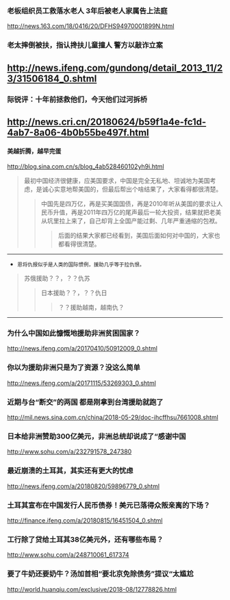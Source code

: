 ### 老板组织员工救落水老人 3年后被老人家属告上法庭
http://news.163.com/18/0416/20/DFHS94970001899N.html
### 老太摔倒被扶，指认搀扶儿童撞人 警方以敲诈立案
http://news.ifeng.com/gundong/detail_2013_11/23/31506184_0.shtml
---
### 际锐评：十年前拯救他们，今天他们过河拆桥
http://news.cri.cn/20180624/b59f1a4e-fc1d-4ab7-8a06-4b0b55be497f.html
---
#### 美越折腾，越早完蛋
http://blog.sina.com.cn/s/blog_4ab528460102yh9i.html
>最初中国经济很健康，应美国要求，中国是完全无私地、坦诚地为美国考虑，是诚心实意地帮美国的，但最后帮出个啥结果了，大家看得都很清楚。
>>中国先是四万亿，再是买美国国债，再是2010年听从美国的要求让人民币升值，再是2011年四万亿的尾声最后一轮大投资，结果就把老美从坑里拉上来了，自己却背上全国产能过剩、几年严重通缩的包袱。
>>>后面的结果大家都已经看到，美国后面如何对中国的，大家也都看得很清楚。
---
- `恩将仇报似乎是人类的国际惯例，援助几乎等于拉仇恨。`
>苏俄援助？？，？？仇苏
>>日本援助？？，？？仇日
>>>？？援助越南，越南仇？
---
### 为什么中国如此慷慨地援助非洲贫困国家？
http://news.ifeng.com/a/20170410/50912009_0.shtml
### 你以为援助非洲只是为了资源？没这么简单
http://news.ifeng.com/a/20171115/53269303_0.shtml
### 近期与台“断交”的两国 都是刚拿到台湾援助就跑了
http://mil.news.sina.com.cn/china/2018-05-29/doc-ihcffhsu7661008.shtml
### 日本给非洲赞助300亿美元，非洲总统却说成了“感谢中国
http://www.sohu.com/a/232791578_247380
### 最近崩溃的土耳其，其实还有更大的忧虑
http://news.ifeng.com/a/20180820/59896779_0.shtml
### 土耳其宣布在中国发行人民币债券！美元已落得众叛亲离的下场？
http://finance.ifeng.com/a/20180815/16451504_0.shtml
### 工行除了贷给土耳其38亿美元外，还有哪些布局？
http://www.sohu.com/a/248710061_617374
### 要了牛奶还要奶牛？汤加首相“要北京免除债务”提议“太尴尬
http://world.huanqiu.com/exclusive/2018-08/12778826.html
